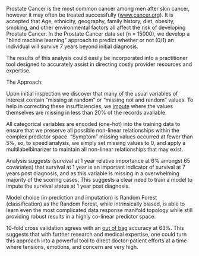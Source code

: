 Prostate Cancer is the most common cancer among men after skin cancer, however it may often be treated successfully (www.cancer.org). It is accepted that Age, ethnicity, geography, family history, diet, obesity, smoking, and other environmental factors all affect the risk of developing Prostate Cancer. In the Prostate Cancer data set (n = 15000), we develop a "blind machine learning" approach to predict whether or not (0/1) an individual will survive 7 years beyond initial diagnosis. 

The results of this analysis could easily be incorporated into a practitioner tool designed to accurately assist in directing costly provider resources and expertise. 



The Approach: 

Upon initial inspection we discover that many of the usual variables of interest contain “missing at random” or “missing not and random” values. To help in correcting these insufficiencies, we [impute](https://www.jstatsoft.org/article/view/v045i03) where the values themselves are missing in less than 20% of the records available. 

All categorical variables are encoded (one-hot) into the training data to ensure that we preserve all possible non-linear relationships within the complex predictor space. “Symptom” missing values occurred at fewer than 5%, so, to speed analysis, we simply set missing values to 0, and apply a multilabelbinarizer to maintain all non-linear relationships that may exist. 

Analysis suggests (survival at 1 year relative importance at 6% amongst 65 covariates) that survival at 1 year is an important indicator of survival at 7 years post diagnosis, and as this variable is missing in a overwhelming majority of the scoring cases. This suggests a clear need to train a model to impute the survival status at 1 year post diagnosis. 

Model choice (in prediction and imputation) is Random Forest (classification) as the Random Forest, while intrinsically biased, is able to learn even the most complicated data response manifold topology while still providing robust results in a highly co-linear predictor space. 

10-fold cross validation agrees with an [out of bag](.plots/OOB_error_rate.png) accuracy at 63%. This suggests that with further research and medical expertise, one could turn this approach into a powerful tool to direct doctor-patient efforts at a time where tensions, emotions, and concern are very high. 

